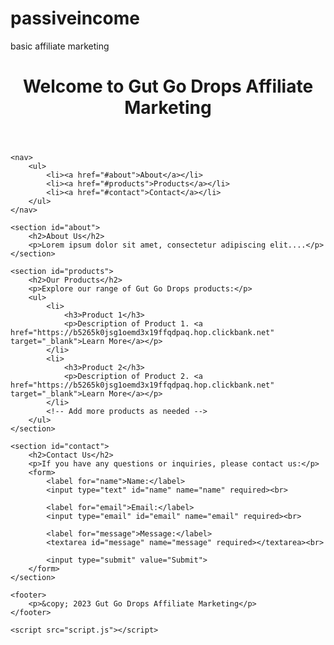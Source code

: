 # passiveincome
basic affiliate marketing

<!DOCTYPE html>
<html lang="en">
<head>
    <meta charset="UTF-8">
    <meta name="viewport" content="width=device-width, initial-scale=1.0">
    <title>Gut Go Drops Affiliate Marketing</title>
    <link rel="stylesheet" href="styles.css">
</head>
<body>
    <header>
        <h1>Welcome to Gut Go Drops Affiliate Marketing</h1>
    </header>

    <nav>
        <ul>
            <li><a href="#about">About</a></li>
            <li><a href="#products">Products</a></li>
            <li><a href="#contact">Contact</a></li>
        </ul>
    </nav>

    <section id="about">
        <h2>About Us</h2>
        <p>Lorem ipsum dolor sit amet, consectetur adipiscing elit....</p>
    </section>

    <section id="products">
        <h2>Our Products</h2>
        <p>Explore our range of Gut Go Drops products:</p>
        <ul>
            <li>
                <h3>Product 1</h3>
                <p>Description of Product 1. <a href="https://b5265k0jsg1oemd3x19ffqdpaq.hop.clickbank.net" target="_blank">Learn More</a></p>
            </li>
            <li>
                <h3>Product 2</h3>
                <p>Description of Product 2. <a href="https://b5265k0jsg1oemd3x19ffqdpaq.hop.clickbank.net" target="_blank">Learn More</a></p>
            </li>
            <!-- Add more products as needed -->
        </ul>
    </section>

    <section id="contact">
        <h2>Contact Us</h2>
        <p>If you have any questions or inquiries, please contact us:</p>
        <form>
            <label for="name">Name:</label>
            <input type="text" id="name" name="name" required><br>

            <label for="email">Email:</label>
            <input type="email" id="email" name="email" required><br>

            <label for="message">Message:</label>
            <textarea id="message" name="message" required></textarea><br>

            <input type="submit" value="Submit">
        </form>
    </section>

    <footer>
        <p>&copy; 2023 Gut Go Drops Affiliate Marketing</p>
    </footer>

    <script src="script.js"></script>
</body>
</html>
